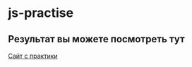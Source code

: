 # js-practise

## Результат вы можете посмотреть тут
[Сайт с практики](http://jscatalogexample.ru/)
